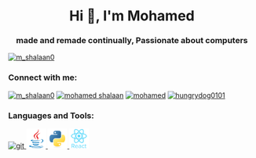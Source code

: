 <h1 align="center">Hi 👋, I'm Mohamed</h1>
<h3 align="center">made and remade continually, Passionate about computers</h3>

<p align="left"> <a href="https://twitter.com/m_shalaan0" target="blank"><img src="https://img.shields.io/twitter/follow/m_shalaan0?logo=twitter&style=for-the-badge" alt="m_shalaan0" /></a> </p>

<h3 align="left">Connect with me:</h3>
<p align="left">
<a href="https://twitter.com/m_shalaan0" target="blank"><img align="center" src="https://raw.githubusercontent.com/rahuldkjain/github-profile-readme-generator/master/src/images/icons/Social/twitter.svg" alt="m_shalaan0" height="30" width="40" /></a>
<a href="https://linkedin.com/in/mohamed shalaan" target="blank"><img align="center" src="https://raw.githubusercontent.com/rahuldkjain/github-profile-readme-generator/master/src/images/icons/Social/linked-in-alt.svg" alt="mohamed shalaan" height="30" width="40" /></a>
<a href="https://stackoverflow.com/users/mohamed" target="blank"><img align="center" src="https://raw.githubusercontent.com/rahuldkjain/github-profile-readme-generator/master/src/images/icons/Social/stack-overflow.svg" alt="mohamed" height="30" width="40" /></a>
<a href="https://www.hackerrank.com/hungrydog0101" target="blank"><img align="center" src="https://raw.githubusercontent.com/rahuldkjain/github-profile-readme-generator/master/src/images/icons/Social/hackerrank.svg" alt="hungrydog0101" height="30" width="40" /></a>
</p>

<h3 align="left">Languages and Tools:</h3>
<p align="left"> <a href="https://git-scm.com/" target="_blank" rel="noreferrer"> <img src="https://www.vectorlogo.zone/logos/git-scm/git-scm-icon.svg" alt="git" width="40" height="40"/> </a> <a href="https://www.java.com" target="_blank" rel="noreferrer"> <img src="https://raw.githubusercontent.com/devicons/devicon/master/icons/java/java-original.svg" alt="java" width="40" height="40"/> </a> <a href="https://www.python.org" target="_blank" rel="noreferrer"> <img src="https://raw.githubusercontent.com/devicons/devicon/master/icons/python/python-original.svg" alt="python" width="40" height="40"/> </a> <a href="https://reactjs.org/" target="_blank" rel="noreferrer"> <img src="https://raw.githubusercontent.com/devicons/devicon/master/icons/react/react-original-wordmark.svg" alt="react" width="40" height="40"/> </a> </p>

